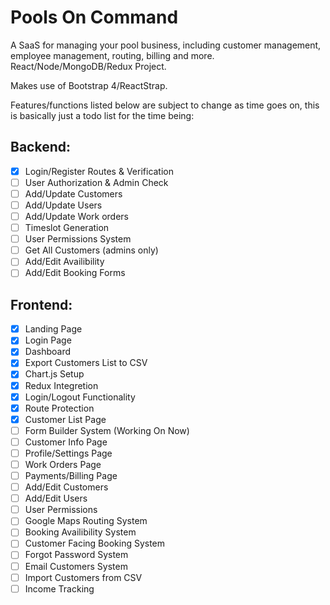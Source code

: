 # Pools On Command
A SaaS for managing your pool business, including customer management, employee management, routing, billing and more.
\
React/Node/MongoDB/Redux Project.

Makes use of Bootstrap 4/ReactStrap. 

Features/functions listed below are subject to change as time goes on, this is basically just a todo list for the time being:


## Backend:
- [x] Login/Register Routes & Verification
- [ ] User Authorization & Admin Check
- [ ] Add/Update Customers
- [ ] Add/Update Users
- [ ] Add/Update Work orders
- [ ] Timeslot Generation
- [ ] User Permissions System
- [ ] Get All Customers (admins only)
- [ ] Add/Edit Availibility
- [ ] Add/Edit Booking Forms

## Frontend: 
- [x] Landing Page
- [x] Login Page
- [x] Dashboard
- [x] Export Customers List to CSV
- [x] Chart.js Setup
- [x] Redux Integretion
- [x] Login/Logout Functionality
- [x] Route Protection
- [x] Customer List Page
- [ ] Form Builder System (Working On Now)
- [ ] Customer Info Page
- [ ] Profile/Settings Page
- [ ] Work Orders Page
- [ ] Payments/Billing Page
- [ ] Add/Edit Customers
- [ ] Add/Edit Users
- [ ] User Permissions
- [ ] Google Maps Routing System
- [ ] Booking Availibility System
- [ ] Customer Facing Booking System
- [ ] Forgot Password System
- [ ] Email Customers System
- [ ] Import Customers from CSV
- [ ] Income Tracking
